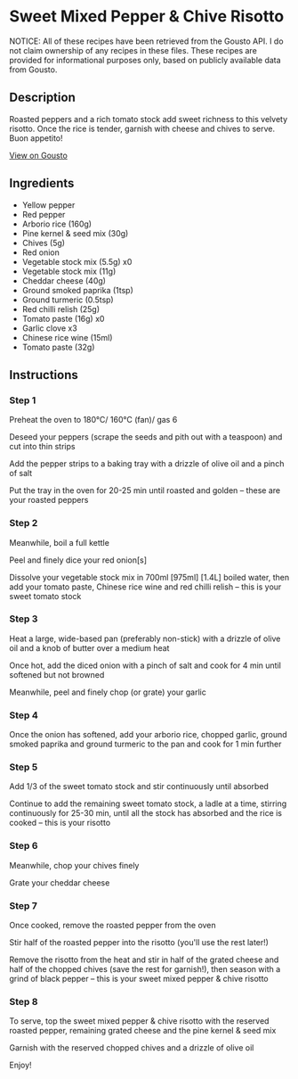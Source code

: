 # Sweet Mixed Pepper & Chive Risotto

NOTICE: All of these recipes have been retrieved from the Gousto API. I do not claim ownership of any recipes in these files. These recipes are provided for informational purposes only, based on publicly available data from Gousto.

## Description

Roasted peppers and a rich tomato stock add sweet richness to this velvety risotto. Once the rice is tender, garnish with cheese and chives to serve. Buon appetito!

[View on Gousto](https://www.gousto.co.uk/recipes/cookbook/sweet-mixed-pepper-chive-risotto)

## Ingredients

- Yellow pepper
- Red pepper
- Arborio rice (160g)
- Pine kernel & seed mix (30g)
- Chives (5g)
- Red onion
- Vegetable stock mix (5.5g) x0
- Vegetable stock mix (11g)
- Cheddar cheese (40g)
- Ground smoked paprika (1tsp)
- Ground turmeric (0.5tsp)
- Red chilli relish (25g)
- Tomato paste (16g) x0
- Garlic clove x3
- Chinese rice wine (15ml)
- Tomato paste (32g)

## Instructions


### Step 1

Preheat the oven to 180°C/ 160°C (fan)/ gas 6

Deseed your peppers (scrape the seeds and pith out with a teaspoon) and cut into thin strips

Add the pepper strips to a baking tray with a drizzle of olive oil and a pinch of salt

Put the tray in the oven for 20-25 min until roasted and golden – these are your roasted peppers


### Step 2

Meanwhile, boil a full kettle

Peel and finely dice your red onion[s]

Dissolve your vegetable stock mix in 700ml <span class="text-purple">[975ml]</span> <span class="text-danger">[1.4L]</span> boiled water, then add your tomato paste, Chinese rice wine and red chilli relish – this is your sweet tomato stock


### Step 3

Heat a large, wide-based pan (preferably non-stick) with a drizzle of olive oil and a knob of butter over a medium heat

Once hot, add the diced onion with a pinch of salt and cook for 4 min until softened but not browned

Meanwhile, peel and finely chop (or grate) your garlic


### Step 4

Once the onion has softened, add your arborio rice, chopped garlic, ground smoked paprika and ground turmeric to the pan and cook for 1 min further


### Step 5

Add 1/3 of the sweet tomato stock and stir continuously until absorbed

Continue to add the remaining sweet tomato stock, a ladle at a time, stirring continuously for 25-30 min, until all the stock has absorbed and the rice is cooked – this is your risotto


### Step 6

Meanwhile, chop your chives finely

Grate your cheddar cheese


### Step 7

Once cooked, remove the roasted pepper from the oven

Stir half of the roasted pepper into the risotto (you'll use the rest later!)

Remove the risotto from the heat and stir in half of the grated cheese and half of the chopped chives (save the rest for garnish!), then season with a grind of black pepper – this is your sweet mixed pepper & chive risotto

### Step 8

To serve, top the sweet mixed pepper & chive risotto with the reserved roasted pepper, remaining grated cheese and the pine kernel & seed mix

Garnish with the reserved chopped chives and a drizzle of olive oil

Enjoy!

